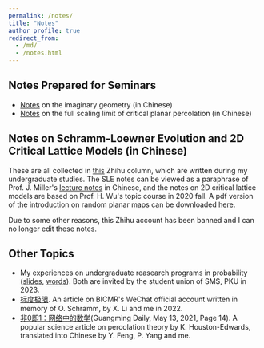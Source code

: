 ```yaml
---
permalink: /notes/
title: "Notes"
author_profile: true
redirect_from: 
  - /md/
  - /notes.html
---
```


## Notes Prepared for Seminars

* [Notes](https://github.com/Gefei-Cai/gefei-cai.github.io/raw/master/files/虚几何_Imaginary_Geometry_.pdf) on the imaginary geometry (in Chinese)
* [Notes](https://github.com/Gefei-Cai/gefei-cai.github.io/raw/master/files/full.pdf) on the full scaling limit of critical planar percolation (in Chinese)


## Notes on Schramm-Loewner Evolution and 2D Critical Lattice Models (in Chinese)

These are all collected in [this](https://www.zhihu.com/column/c_1296527465138434048) Zhihu column, which are written during my undergraduate studies. The SLE notes can be viewed as a paraphrase of Prof. J. Miller's [lecture notes](https://www.statslab.cam.ac.uk/~jpm205/teaching/lent2019/sle_notes.pdf) in Chinese, and the notes on 2D critical lattice models are based on Prof. H. Wu's topic course in 2020 fall. A pdf version of the introduction on random planar maps can be downloaded [here](https://github.com/Gefei-Cai/gefei-cai.github.io/raw/master/files/LQG_intro.pdf).

Due to some other reasons, this Zhihu account has been banned and I can no longer edit these notes.


## Other Topics

* My experiences on undergraduate reasearch programs in probability ([slides](https://github.com/Gefei-Cai/gefei-cai.github.io/raw/master/files/suggestions_slides.pdf), [words](https://github.com/Gefei-Cai/gefei-cai.github.io/raw/master/files/suggestions_text.pdf)). Both are invited by the student union of SMS, PKU in 2023.
* [标度极限](https://mp.weixin.qq.com/s/y0wN6SJDP4ic6MaGbPI8Cw). An article on BICMR's WeChat official account written in memory of O. Schramm, by X. Li and me in 2022.
* [非0即1：网络中的数学](https://epaper.gmw.cn/gmrb/html/2021-05/13/nw.D110000gmrb_20210513_1-14.htm)(Guangming Daily, May 13, 2021, Page 14). A popular science article on percolation theory by K. Houston-Edwards, translated into Chinese by Y. Feng, P. Yang and me.
